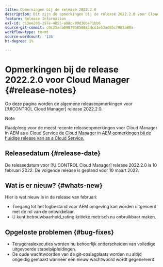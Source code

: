 ```yaml
---
title: Opmerkingen bij de release 2022.2.0
description: Dit zijn de opmerkingen bij de release 2022.2.0 voor Cloud Manager.
feature: Release Information
exl-id: c13ee200-197e-4855-a08c-99d36b471bb6
source-git-commit: c0c25ada09879b850883dcd1e53ad05c7087a80a
workflow-type: tm+mt
source-wordcount: '136'
ht-degree: 1%

---
```


# Opmerkingen bij de release 2022.2.0 voor Cloud Manager {#release-notes}

Op deze pagina worden de algemene releaseopmerkingen voor [!UICONTROL Cloud Manager] release 2022.2.0.

>[!NOTE]
>
>Raadpleeg voor de meest recente releaseopmerkingen voor Cloud Manager in AEM as a Cloud Service de [Cloud Manager in AEM opmerkingen bij de huidige release van as a Cloud Service.](https://experienceleague.adobe.com/docs/experience-manager-cloud-service/content/implementing/using-cloud-manager/release-notes-cloud-manager/release-notes-cm-current.html)

## Releasedatum {#release-date}

De releasedatum voor [!UICONTROL Cloud Manager] release 2022.2.0 is 10 februari 2022. De volgende release is gepland voor 10 maart 2022.

## Wat is er nieuw? {#whats-new}

Hier is wat nieuw is in de release van februari:

* Toegang tot het logbestand voor AEM omgeving kan worden uitgevoerd met de rol van de ontwikkelaar.
* U kunt betrouwbaarheid_rating kritieke metrisch nu onbruikbaar maken.

## Opgeloste problemen {#bug-fixes}

* Terugdraaiexecuties worden nu behoorlijk onderscheiden van volledige uitgevoerde stapelpijpleidingen.
* De oude wachtwoorden van de git-opslagplaats worden nu altijd ongeldig gemaakt wanneer een nieuw wachtwoord wordt gegenereerd.

